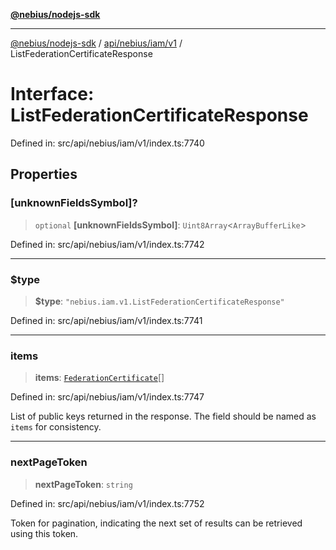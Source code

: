 [**@nebius/nodejs-sdk**](../../../../../README.md)

---

[@nebius/nodejs-sdk](../../../../../README.md) / [api/nebius/iam/v1](../README.md) / ListFederationCertificateResponse

# Interface: ListFederationCertificateResponse

Defined in: src/api/nebius/iam/v1/index.ts:7740

## Properties

### \[unknownFieldsSymbol\]?

> `optional` **\[unknownFieldsSymbol\]**: `Uint8Array`\<`ArrayBufferLike`\>

Defined in: src/api/nebius/iam/v1/index.ts:7742

---

### $type

> **$type**: `"nebius.iam.v1.ListFederationCertificateResponse"`

Defined in: src/api/nebius/iam/v1/index.ts:7741

---

### items

> **items**: [`FederationCertificate`](FederationCertificate.md)[]

Defined in: src/api/nebius/iam/v1/index.ts:7747

List of public keys returned in the response. The field should be named as `items` for consistency.

---

### nextPageToken

> **nextPageToken**: `string`

Defined in: src/api/nebius/iam/v1/index.ts:7752

Token for pagination, indicating the next set of results can be retrieved using this token.
